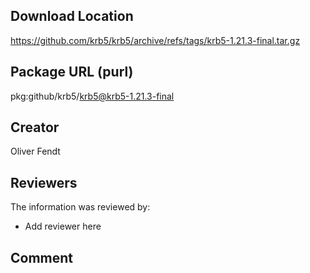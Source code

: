 ## Download Location

https://github.com/krb5/krb5/archive/refs/tags/krb5-1.21.3-final.tar.gz

## Package URL (purl)

pkg:github/krb5/krb5@krb5-1.21.3-final

## Creator

Oliver Fendt

## Reviewers

The information was reviewed by:

* Add reviewer here

## Comment

